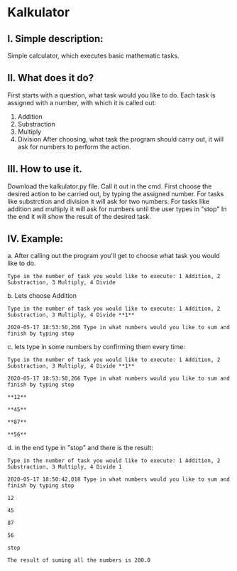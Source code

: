 # Kalkulator

## I. Simple description:

Simple calculator, which executes basic mathematic tasks.

## II. What does it do?

First starts with a question, what task would you like to do. Each task is assigned with a number, with which it is called out:
1. Addition 
2. Substraction
3. Multiply
4. Division
After choosing, what task the program should carry out, it will ask for numbers to perform the action.

## III. How to use it.

Download the kalkulator.py file. Call it out in the cmd.
First choose the desired action to be carried out, by typing the assigned number.
For tasks like substrction and division it will ask for two numbers.
For tasks like addition and multiply it will ask for numbers until the user types in "stop"
In the end it will show the result of the desired task.

## IV. Example:

a. After calling out the program you'll get to choose what task you would like to do.

    Type in the number of task you would like to execute: 1 Addition, 2 Substraction, 3 Multiply, 4 Divide



b. Lets choose Addition

    Type in the number of task you would like to execute: 1 Addition, 2 Substraction, 3 Multiply, 4 Divide **1**

    2020-05-17 18:53:50,266 Type in what numbers would you like to sum and finish by typing stop



c. lets type in some numbers by confirming them every time:


    Type in the number of task you would like to execute: 1 Addition, 2 Substraction, 3 Multiply, 4 Divide **1**

    2020-05-17 18:53:50,266 Type in what numbers would you like to sum and finish by typing stop

    **12**

    **45**

    **87**

    **56**




d. in the end type in "stop" and there is the result:


    Type in the number of task you would like to execute: 1 Addition, 2 Substraction, 3 Multiply, 4 Divide 1

    2020-05-17 18:50:42,018 Type in what numbers would you like to sum and finish by typing stop

    12

    45

    87

    56

    stop

    The result of suming all the numbers is 200.0

